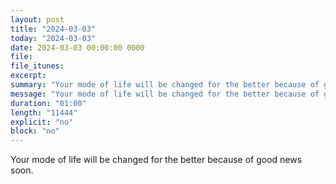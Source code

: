 ```yaml
---
layout: post
title: "2024-03-03"
today: "2024-03-03"
date: 2024-03-03 00:00:00 0000
file:
file_itunes:
excerpt:
summary: "Your mode of life will be changed for the better because of good news soon."
message: "Your mode of life will be changed for the better because of good news soon."
duration: "01:00"
length: "11444"
explicit: "no"
block: "no"
---
```

Your mode of life will be changed for the better because of good news soon.


